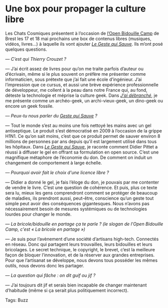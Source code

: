 # Une box pour propager la culture libre

Les Chats Cosmiques présentent à l’occasion de [l’Open Bidouille Camp](http://obc.lesfabriquesduponant.net/) de Brest les 17 et 18 mai prochains une box de contenus libres (musiques, vidéos, livres…) à laquelle ils vont ajouter [*Le Geste qui Sauve*](/le-geste-qui-sauve/). Ils m’ont posé quelques questions.

*— C’est qui Thierry Crouzet ?*

— J’ai écrit assez de livres pour qu’on me traite parfois d’auteur ou d’écrivain, même si le plus souvent on préfère me présenter comme informaticien, sous prétexte que j’ai fait une école d’ingénieur. J’ai l’impression que ce cursus, et aussi une brève expérience professionnelle de développeur, me collent à la peau dans notre France qui, au fond, déteste la technologie et méprise la culture geek. Dans [*J’ai débranché*](/jai-debranche/), je me présente comme un archéo-geek, un archi-vieux-geek, un dino-geek ou encore un geek fossile.

*— Peux-tu nous parler du [*Geste qui Sauve*](/le-geste-qui-sauve/) ?*

— Tout le monde s’est au moins une fois nettoyé les mains avec un gel antiseptique. Le produit s’est démocratisé en 2009 à l’occasion de la grippe H1N1. Ce qu’on sait moins, c’est que ce produit permet de sauver environ 8 millions de personnes par ans depuis qu’il est largement utilisé dans tous les hôpitaux. Dans [*Le Geste qui Sauve*](/le-geste-qui-sauve/), je raconte comment Didier Pittet a réussi à diffuser le gel en offrant sa formulation en open source. C’est une magnifique métaphore de l’économie du don. De comment on induit un changement de comportement à large échelle.

*— Pourquoi avoir fait le choix d'une licence libre ?*

— Didier a donné le gel, je fais l’éloge du don, je pouvais par me contenter de vendre le livre. C’est une question de cohérence. Et puis, plus ce texte sera lu, mieux les gens comprendront comment se protéger de beaucoup de maladies, ils prendront aussi, peut-être, conscience qu’un geste tout simple peut avoir des conséquences gigantesques. Nous n’avons pas nécessairement besoin de mesures systémiques ou de technologies lourdes pour changer le monde.

*— La bricole/bidouille en partage ça te parle ? (le slogan de l'Open Bidouille Camp, c'est « La bricole en partage »)*

— Je suis pour l’avènement d’une société d’artisans high-tech. Connectés en réseau. Donc qui partagent leurs trouvailles, leurs bidouilles et leurs bricolages. Le secret technique, le copyright, le brevet, c’est la meilleure façon de bloquer l’innovation, et de la réserver aux grandes entreprises. Pour que l’artisanat se développe, nous devons tous posséder les mêmes outils, nous devons donc les partager.

*— La question qui fâche : on dit guif ou jif ?*

— J’ai toujours dit jif et serais bien incapable de changer maintenant d’habitude (même si ça serait plus politiquement incorrect).

Tags: Buzz